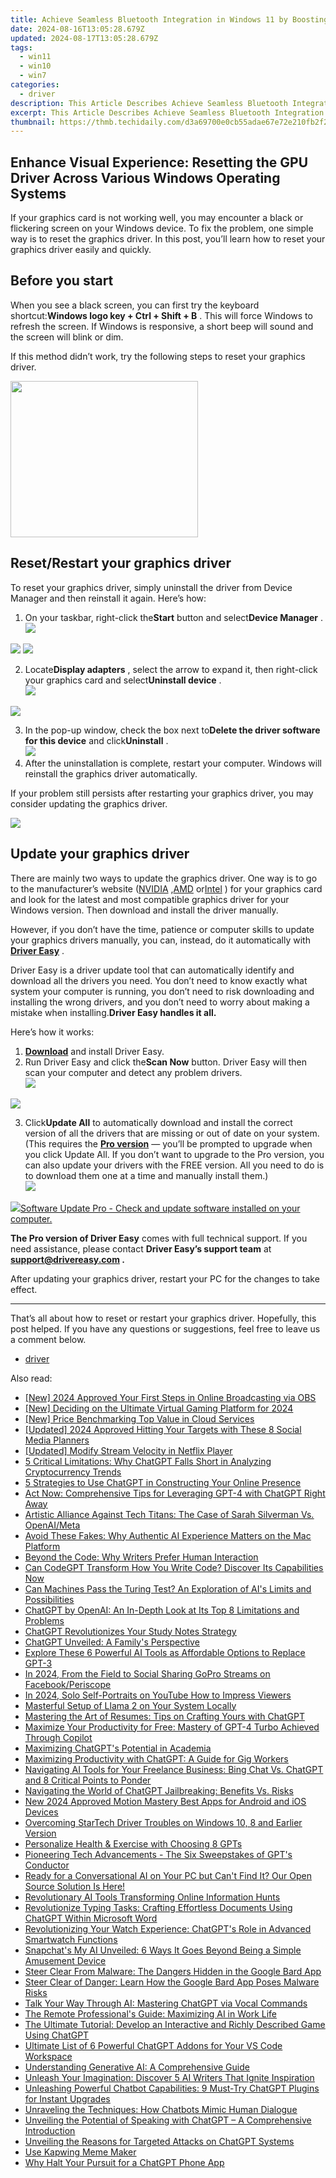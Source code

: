 ```yaml
---
title: Achieve Seamless Bluetooth Integration in Windows 11 by Boosting Your Device's Signal Range & Strength
date: 2024-08-16T13:05:28.679Z
updated: 2024-08-17T13:05:28.679Z
tags:
  - win11
  - win10
  - win7
categories:
  - driver
description: This Article Describes Achieve Seamless Bluetooth Integration in Windows 11 by Boosting Your Device's Signal Range & Strength
excerpt: This Article Describes Achieve Seamless Bluetooth Integration in Windows 11 by Boosting Your Device's Signal Range & Strength
thumbnail: https://thmb.techidaily.com/d3a69700e0cb55adae67e72e210fb2f2a9d54f1a94f5e0b261b4ccf5f3207b46.jpg
---
```


## Enhance Visual Experience: Resetting the GPU Driver Across Various Windows Operating Systems

If your graphics card is not working well, you may encounter a black or flickering screen on your Windows device. To fix the problem, one simple way is to reset the graphics driver. In this post, you’ll learn how to reset your graphics driver easily and quickly.

## Before you start

 When you see a black screen, you can first try the keyboard shortcut:**Windows logo key + Ctrl + Shift + B** . This will force Windows to refresh the screen. If Windows is responsive, a short beep will sound and the screen will blink or dim.

 If this method didn’t work, try the following steps to reset your graphics driver.

<!-- affiliate ads begin -->
<a href="https://caperobbin.sjv.io/c/5597632/2006123/18460" target="_top" id="2006123"><img src="//a.impactradius-go.com/display-ad/18460-2006123" border="0" alt="" width="300" height="250"/></a><img height="0" width="0" src="https://imp.pxf.io/i/5597632/2006123/18460" style="position:absolute;visibility:hidden;" border="0" />
<!-- affiliate ads end -->
## Reset/Restart your graphics driver

 To reset your graphics driver, simply uninstall the driver from Device Manager and then reinstall it again. Here’s how:

1. On your taskbar, right-click the**Start** button and select**Device Manager** .  
![](https://images.drivereasy.com/wp-content/uploads/2022/05/start-device-manager-1.jpg)
<!-- affiliate ads begin -->
<a href="https://shop.manycam.com/order/checkout.php?PRODS=17727588&QTY=1&AFFILIATE=108875&CART=1"><img src="https://secure.avangate.com/images/merchant/8230bea7d54bcdf99cdfe85cb07313d5/mcaffbanner600x500.png" border="0"></a>
<a href="https://shop.manycam.com/order/checkout.php?PRODS=17727588&QTY=1&AFFILIATE=108875&CART=1"><img src="https://secure.avangate.com/images/merchant/8230bea7d54bcdf99cdfe85cb07313d5/Affiliates_300x250px_valentinesday.png" border="0"></a>
<!-- affiliate ads end -->
2. Locate**Display adapters** , select the arrow to expand it, then right-click your graphics card and select**Uninstall device** .  
![](https://images.drivereasy.com/wp-content/uploads/2022/05/display-adapters-uninstall-device.jpg)
<!-- affiliate ads begin -->
<a href="https://store.iobit.com/order/checkout.php?PRODS=4596923&QTY=1&AFFILIATE=108875&CART=1"><img src="https://secure.avangate.com/images/merchant/184260348236f9554fe9375772ff966e/ascscan_468X60.png" border="0"></a>
<!-- affiliate ads end -->
3. In the pop-up window, check the box next to**Delete the driver software for this device** and click**Uninstall** .  
![](https://images.drivereasy.com/wp-content/uploads/2022/05/uninstall-graphics-diver.jpg)
4. After the uninstallation is complete, restart your computer. Windows will reinstall the graphics driver automatically.

 If your problem still persists after restarting your graphics driver, you may consider updating the graphics driver.

<!-- affiliate ads begin -->
<a href="https://secure.2checkout.com/order/checkout.php?PRODS=3851655&QTY=1&AFFILIATE=108875&CART=1"><img src="http://www.aiseesoft.com/avangate/30p/banner.jpg" border="0"></a>
<!-- affiliate ads end -->
## Update your graphics driver

 There are mainly two ways to update the graphics driver. One way is to go to the manufacturer’s website ([NVIDIA](https://tools.techidaily.com/drivereasy/download/) ,[AMD](https://www.amd.com/en/support) or[Intel](https://www.intel.com/content/www/us/en/download-center/home.html) ) for your graphics card and look for the latest and most compatible graphics driver for your Windows version. Then download and install the driver manually.

 However, if you don’t have the time, patience or computer skills to update your graphics drivers manually, you can, instead, do it automatically with **[Driver Easy](https://tools.techidaily.com/drivereasy/download/)**  .

 Driver Easy is a driver update tool that can automatically identify and download all the drivers you need. You don’t need to know exactly what system your computer is running, you don’t need to risk downloading and installing the wrong drivers, and you don’t need to worry about making a mistake when installing.**Driver Easy handles it all.**

Here’s how it works:

1. **[Download](https://tools.techidaily.com/drivereasy/download/)**  and install Driver Easy.
2. Run Driver Easy and click the**Scan Now** button. Driver Easy will then scan your computer and detect any problem drivers.  
![](https://images.drivereasy.com/wp-content/uploads/2021/09/de-scan-now-20-1.jpg)
<!-- affiliate ads begin -->
<a href="https://shop.mondly.com/affiliate.php?ACCOUNT=ATISTUDI&AFFILIATE=108875&PATH=https%3A%2F%2Fwww.mondly.com%3FAFFILIATE%3D108875%26RESOURCE%3D%2BEducational%2B300x600%2B"><img src="https://secure.avangate.com/images/merchant/69c418c33ec2e1a4267fa9bb77fa1428/educational-300x600.gif" border="0"></a>
<!-- affiliate ads end -->
3. Click**Update All** to automatically download and install the correct version of all the drivers that are missing or out of date on your system. (This requires the **[Pro version](https://tools.techidaily.com/drivereasy/download/)**  — you’ll be prompted to upgrade when you click Update All. If you don’t want to upgrade to the Pro version, you can also update your drivers with the FREE version. All you need to do is to download them one at a time and manually install them.)  
![](https://images.drivereasy.com/wp-content/uploads/2021/09/de-nvidia-gtx-1080.jpg)
<!-- affiliate ads begin -->
<a href="https://order.glarysoft.com/order/checkout.php?PRODS=4691139&QTY=1&AFFILIATE=108875&CART=1"><img src="https://secure.avangate.com/images/merchant/6734fa703f6633ab896eecbdfad8953a/products/SU-200-1.png" border="0">Software Update Pro - Check and update software installed on your computer. </a>
<!-- affiliate ads end -->

**The Pro version of Driver Easy** comes with full technical support. If you need assistance, please contact **Driver Easy’s support team** at **[support@drivereasy.com](https://tools.techidaily.com/drivereasy/download/) .**

 After updating your graphics driver, restart your PC for the changes to take effect.

---

 That’s all about how to reset or restart your graphics driver. Hopefully, this post helped. If you have any questions or suggestions, feel free to leave us a comment below.

* [driver](https://tools.techidaily.com/drivereasy/download/)

<ins class="adsbygoogle"
     style="display:block"
     data-ad-format="autorelaxed"
     data-ad-client="ca-pub-7571918770474297"
     data-ad-slot="1223367746"></ins>



<ins class="adsbygoogle"
     style="display:block"
     data-ad-client="ca-pub-7571918770474297"
     data-ad-slot="8358498916"
     data-ad-format="auto"
     data-full-width-responsive="true"></ins>

<span class="atpl-alsoreadstyle">Also read:</span>
<div><ul>
<li><a href="https://youtube-lab.techidaily.com/024-approved-your-first-steps-in-online-broadcasting-via-obs/"><u>[New] 2024 Approved  Your First Steps in Online Broadcasting via OBS</u></a></li>
<li><a href="https://fox-hovers.techidaily.com/new-deciding-on-the-ultimate-virtual-gaming-platform-for-2024/"><u>[New] Deciding on the Ultimate Virtual Gaming Platform for 2024</u></a></li>
<li><a href="https://extra-guidance.techidaily.com/new-price-benchmarking-top-value-in-cloud-services/"><u>[New] Price Benchmarking  Top Value in Cloud Services</u></a></li>
<li><a href="https://facebook-video-recording.techidaily.com/updated-2024-approved-hitting-your-targets-with-these-8-social-media-planners/"><u>[Updated] 2024 Approved  Hitting Your Targets with These 8 Social Media Planners</u></a></li>
<li><a href="https://extra-guidance.techidaily.com/updated-modify-stream-velocity-in-netflix-player/"><u>[Updated] Modify Stream Velocity in Netflix Player</u></a></li>
<li><a href="https://tech-revival.techidaily.com/5-critical-limitations-why-chatgpt-falls-short-in-analyzing-cryptocurrency-trends/"><u>5 Critical Limitations: Why ChatGPT Falls Short in Analyzing Cryptocurrency Trends</u></a></li>
<li><a href="https://tech-revival.techidaily.com/5-strategies-to-use-chatgpt-in-constructing-your-online-presence/"><u>5 Strategies to Use ChatGPT in Constructing Your Online Presence</u></a></li>
<li><a href="https://tech-revival.techidaily.com/act-now-comprehensive-tips-for-leveraging-gpt-4-with-chatgpt-right-away/"><u>Act Now: Comprehensive Tips for Leveraging GPT-4 with ChatGPT Right Away</u></a></li>
<li><a href="https://tech-revival.techidaily.com/artistic-alliance-against-tech-titans-the-case-of-sarah-silverman-vs-openaimeta/"><u>Artistic Alliance Against Tech Titans: The Case of Sarah Silverman Vs. OpenAI/Meta</u></a></li>
<li><a href="https://tech-revival.techidaily.com/avoid-these-fakes-why-authentic-ai-experience-matters-on-the-mac-platform/"><u>Avoid These Fakes: Why Authentic AI Experience Matters on the Mac Platform</u></a></li>
<li><a href="https://tech-revival.techidaily.com/beyond-the-code-why-writers-prefer-human-interaction/"><u>Beyond the Code: Why Writers Prefer Human Interaction</u></a></li>
<li><a href="https://tech-revival.techidaily.com/1722054367462-can-codegpt-transform-how-you-write-code-discover-its-capabilities-now/"><u>Can CodeGPT Transform How You Write Code? Discover Its Capabilities Now</u></a></li>
<li><a href="https://tech-revival.techidaily.com/can-machines-pass-the-turing-test-an-exploration-of-ais-limits-and-possibilities/"><u>Can Machines Pass the Turing Test? An Exploration of AI's Limits and Possibilities</u></a></li>
<li><a href="https://tech-revival.techidaily.com/chatgpt-by-openai-an-in-depth-look-at-its-top-8-limitations-and-problems/"><u>ChatGPT by OpenAI: An In-Depth Look at Its Top 8 Limitations and Problems</u></a></li>
<li><a href="https://tech-revival.techidaily.com/chatgpt-revolutionizes-your-study-notes-strategy/"><u>ChatGPT Revolutionizes Your Study Notes Strategy</u></a></li>
<li><a href="https://tech-revival.techidaily.com/chatgpt-unveiled-a-familys-perspective/"><u>ChatGPT Unveiled: A Family's Perspective</u></a></li>
<li><a href="https://tech-revival.techidaily.com/1721888113646-explore-these-6-powerful-ai-tools-as-affordable-options-to-replace-gpt-3/"><u>Explore These 6 Powerful AI Tools as Affordable Options to Replace GPT-3</u></a></li>
<li><a href="https://facebook-video-recording.techidaily.com/in-2024-from-the-field-to-social-sharing-gopro-streams-on-facebookperiscope/"><u>In 2024, From the Field to Social Sharing  GoPro Streams on Facebook/Periscope</u></a></li>
<li><a href="https://youtube-help.techidaily.com/in-2024-solo-self-portraits-on-youtube-how-to-impress-viewers/"><u>In 2024, Solo Self-Portraits on YouTube  How to Impress Viewers</u></a></li>
<li><a href="https://tech-revival.techidaily.com/masterful-setup-of-llama-2-on-your-system-locally/"><u>Masterful Setup of Llama 2 on Your System Locally</u></a></li>
<li><a href="https://tech-revival.techidaily.com/mastering-the-art-of-resumes-tips-on-crafting-yours-with-chatgpt/"><u>Mastering the Art of Resumes: Tips on Crafting Yours with ChatGPT</u></a></li>
<li><a href="https://tech-revival.techidaily.com/1721985300135-maximize-your-productivity-for-free-mastery-of-gpt-4-turbo-achieved-through-copilot/"><u>Maximize Your Productivity for Free: Mastery of GPT-4 Turbo Achieved Through Copilot</u></a></li>
<li><a href="https://tech-revival.techidaily.com/maximizing-chatgpts-potential-in-academia/"><u>Maximizing ChatGPT's Potential in Academia</u></a></li>
<li><a href="https://tech-revival.techidaily.com/maximizing-productivity-with-chatgpt-a-guide-for-gig-workers/"><u>Maximizing Productivity with ChatGPT: A Guide for Gig Workers</u></a></li>
<li><a href="https://tech-revival.techidaily.com/navigating-ai-tools-for-your-freelance-business-bing-chat-vs-chatgpt-and-8-critical-points-to-ponder/"><u>Navigating AI Tools for Your Freelance Business: Bing Chat Vs. ChatGPT and 8 Critical Points to Ponder</u></a></li>
<li><a href="https://tech-revival.techidaily.com/navigating-the-world-of-chatgpt-jailbreaking-benefits-vs-risks/"><u>Navigating the World of ChatGPT Jailbreaking: Benefits Vs. Risks</u></a></li>
<li><a href="https://smart-video-creator.techidaily.com/new-2024-approved-motion-mastery-best-apps-for-android-and-ios-devices/"><u>New 2024 Approved Motion Mastery Best Apps for Android and iOS Devices</u></a></li>
<li><a href="https://win-amazing.techidaily.com/overcoming-startech-driver-troubles-on-windows-10-8-and-earlier-version/"><u>Overcoming StarTech Driver Troubles on Windows 10, 8 and Earlier Version</u></a></li>
<li><a href="https://tech-revival.techidaily.com/personalize-health-and-exercise-with-choosing-8-gpts/"><u>Personalize Health & Exercise with Choosing 8 GPTs</u></a></li>
<li><a href="https://tech-revival.techidaily.com/pioneering-tech-advancements-the-six-sweepstakes-of-gpts-conductor/"><u>Pioneering Tech Advancements - The Six Sweepstakes of GPT's Conductor</u></a></li>
<li><a href="https://tech-revival.techidaily.com/ready-for-a-conversational-ai-on-your-pc-but-cant-find-it-our-open-source-solution-is-here/"><u>Ready for a Conversational AI on Your PC but Can't Find It? Our Open Source Solution Is Here!</u></a></li>
<li><a href="https://tech-revival.techidaily.com/revolutionary-ai-tools-transforming-online-information-hunts/"><u>Revolutionary AI Tools Transforming Online Information Hunts</u></a></li>
<li><a href="https://tech-revival.techidaily.com/revolutionize-typing-tasks-crafting-effortless-documents-using-chatgpt-within-microsoft-word/"><u>Revolutionize Typing Tasks: Crafting Effortless Documents Using ChatGPT Within Microsoft Word</u></a></li>
<li><a href="https://tech-revival.techidaily.com/revolutionizing-your-watch-experience-chatgpts-role-in-advanced-smartwatch-functions/"><u>Revolutionizing Your Watch Experience: ChatGPT's Role in Advanced Smartwatch Functions</u></a></li>
<li><a href="https://tech-revival.techidaily.com/snapchats-my-ai-unveiled-6-ways-it-goes-beyond-being-a-simple-amusement-device/"><u>Snapchat's My AI Unveiled: 6 Ways It Goes Beyond Being a Simple Amusement Device</u></a></li>
<li><a href="https://tech-revival.techidaily.com/steer-clear-from-malware-the-dangers-hidden-in-the-google-bard-app/"><u>Steer Clear From Malware: The Dangers Hidden in the Google Bard App</u></a></li>
<li><a href="https://tech-revival.techidaily.com/steer-clear-of-danger-learn-how-the-google-bard-app-poses-malware-risks/"><u>Steer Clear of Danger: Learn How the Google Bard App Poses Malware Risks</u></a></li>
<li><a href="https://tech-revival.techidaily.com/talk-your-way-through-ai-mastering-chatgpt-via-vocal-commands/"><u>Talk Your Way Through AI: Mastering ChatGPT via Vocal Commands</u></a></li>
<li><a href="https://tech-revival.techidaily.com/the-remote-professionals-guide-maximizing-ai-in-work-life/"><u>The Remote Professional's Guide: Maximizing AI in Work Life</u></a></li>
<li><a href="https://tech-revival.techidaily.com/the-ultimate-tutorial-develop-an-interactive-and-richly-described-game-using-chatgpt/"><u>The Ultimate Tutorial: Develop an Interactive and Richly Described Game Using ChatGPT</u></a></li>
<li><a href="https://tech-revival.techidaily.com/ultimate-list-of-6-powerful-chatgpt-addons-for-your-vs-code-workspace/"><u>Ultimate List of 6 Powerful ChatGPT Addons for Your VS Code Workspace</u></a></li>
<li><a href="https://tech-revival.techidaily.com/understanding-generative-ai-a-comprehensive-guide/"><u>Understanding Generative AI: A Comprehensive Guide</u></a></li>
<li><a href="https://tech-revival.techidaily.com/unleash-your-imagination-discover-5-ai-writers-that-ignite-inspiration/"><u>Unleash Your Imagination: Discover 5 AI Writers That Ignite Inspiration</u></a></li>
<li><a href="https://tech-revival.techidaily.com/unleashing-powerful-chatbot-capabilities-9-must-try-chatgpt-plugins-for-instant-upgrades/"><u>Unleashing Powerful Chatbot Capabilities: 9 Must-Try ChatGPT Plugins for Instant Upgrades</u></a></li>
<li><a href="https://tech-revival.techidaily.com/unraveling-the-techniques-how-chatbots-mimic-human-dialogue/"><u>Unraveling the Techniques: How Chatbots Mimic Human Dialogue</u></a></li>
<li><a href="https://tech-revival.techidaily.com/unveiling-the-potential-of-speaking-with-chatgpt-a-comprehensive-introduction/"><u>Unveiling the Potential of Speaking with ChatGPT – A Comprehensive Introduction</u></a></li>
<li><a href="https://tech-revival.techidaily.com/unveiling-the-reasons-for-targeted-attacks-on-chatgpt-systems/"><u>Unveiling the Reasons for Targeted Attacks on ChatGPT Systems</u></a></li>
<li><a href="https://extra-resources.techidaily.com/use-kapwing-meme-maker/"><u>Use Kapwing Meme Maker</u></a></li>
<li><a href="https://tech-revival.techidaily.com/why-halt-your-pursuit-for-a-chatgpt-phone-app/"><u>Why Halt Your Pursuit for a ChatGPT Phone App</u></a></li>
</ul></div>
